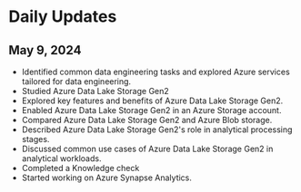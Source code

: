 # Daily Updates

## May 9, 2024
- Identified common data engineering tasks and explored Azure services tailored for data engineering.
- Studied Azure Data Lake Storage Gen2
- Explored key features and benefits of Azure Data Lake Storage Gen2.
- Enabled Azure Data Lake Storage Gen2 in an Azure Storage account.
- Compared Azure Data Lake Storage Gen2 and Azure Blob storage.
- Described Azure Data Lake Storage Gen2's role in analytical processing stages.
- Discussed common use cases of Azure Data Lake Storage Gen2 in analytical workloads.
- Completed a Knowledge check
- Started working on Azure Synapse Analytics.
